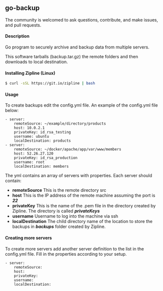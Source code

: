 ## go-backup

The community is welcomed to ask questions, contribute, and make issues, and pull requests.

#### Description
Go program to securely archive and backup data from multiple servers.

This software tarballs (backup.tar.gz) the remote folders and then downloads to local destination.

#### Installing Zipline (Linux)
```bash
$ curl -sSL https://git.io/zipline | bash
```
  

#### Usage
To create backups edit the config.yml file. An example of the config.yml file below:
```
- server:
    remoteSource: ~/example/directory/products
    host: 10.0.2.1
    privateKey: id_rsa_testing
    username: ubuntu
    localDestination: products
- server:
    remoteSource: ~/docker/apache/app/var/www/members
    host: 52.26.27.120
    privateKey: id_rsa_production
    username: root
    localDestination: members
```
The yml contains an array of servers with properties. Each server should contain:
- **remoteSource** This is the remote directory src
- **host** This is the IP address of the remote machine assuming the port is ***22***
- **privateKey** This is the name of the .pem file in the directory created by Zipline. The directory
is called ***privateKeys***
- **username** Username to log into the machine via ssh
- **localDestination** The child directory name of the location to store the backups in ***backups*** 
folder created by Zipline.

#### Creating more servers
To create more servers add another server definition to the list in the config.yml file. Fill in the 
properties according to your setup.
```
- server:
    remoteSource:
    host:
    privateKey:
    username:
    localDestination:
```

